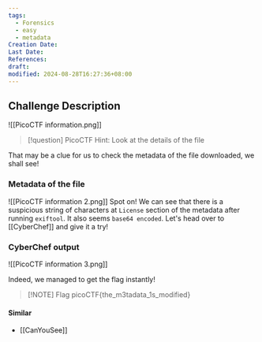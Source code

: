 ```yaml
---
tags:
  - Forensics
  - easy
  - metadata
Creation Date: 
Last Date: 
References: 
draft: 
modified: 2024-08-28T16:27:36+08:00
---
```

## Challenge Description

![[PicoCTF information.png]]

>[!question] PicoCTF Hint: Look at the details of the file
>

That may be a clue for us to check the metadata of the file downloaded, we shall see!

### Metadata of the file

![[PicoCTF information 2.png]]
Spot on! We can see that there is a suspicious string of characters at `License` section of the metadata after running `exiftool`.  It also seems `base64 encoded`. Let's head over to [[CyberChef]] and give it a try!

### CyberChef output
![[PicoCTF information 3.png]]

Indeed, we managed to get the flag instantly!

> [!NOTE] Flag
>picoCTF{the_m3tadata_1s_modified}


#### Similar
- [[CanYouSee]]

